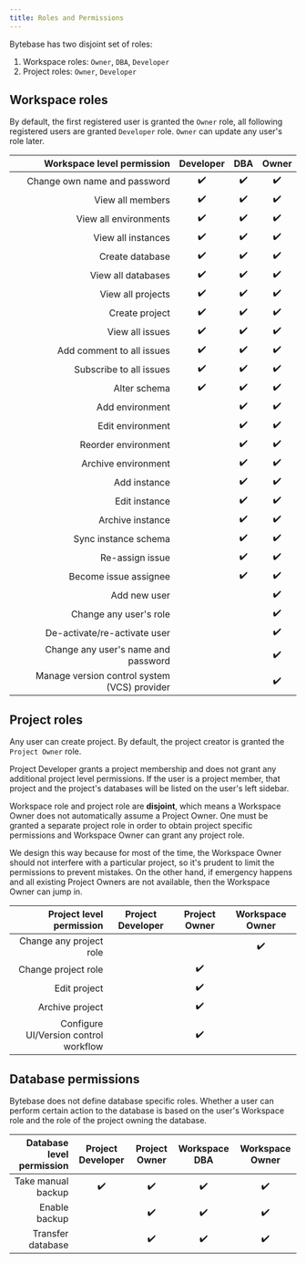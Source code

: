 ```yaml
---
title: Roles and Permissions
---
```


Bytebase has two disjoint set of roles:

1. Workspace roles: `Owner`, `DBA`, `Developer`
2. Project roles: `Owner`, `Developer`

## Workspace roles

By default, the first registered user is granted the `Owner` role, all following registered users are granted `Developer` role. `Owner` can update any user's role later.

|                   Workspace level permission | Developer | DBA | Owner |
| -------------------------------------------: | :-------: | :-: | :---: |
|                 Change own name and password |    ✔️     | ✔️  |  ✔️   |
|                             View all members |    ✔️     | ✔️  |  ✔️   |
|                        View all environments |    ✔️     | ✔️  |  ✔️   |
|                           View all instances |    ✔️     | ✔️  |  ✔️   |
|                              Create database |    ✔️     | ✔️  |  ✔️   |
|                           View all databases |    ✔️     | ✔️  |  ✔️   |
|                            View all projects |    ✔️     | ✔️  |  ✔️   |
|                               Create project |    ✔️     | ✔️  |  ✔️   |
|                              View all issues |    ✔️     | ✔️  |  ✔️   |
|                    Add comment to all issues |    ✔️     | ✔️  |  ✔️   |
|                      Subscribe to all issues |    ✔️     | ✔️  |  ✔️   |
|                                 Alter schema |    ✔️     | ✔️  |  ✔️   |
|                              Add environment |           | ✔️  |  ✔️   |
|                             Edit environment |           | ✔️  |  ✔️   |
|                          Reorder environment |           | ✔️  |  ✔️   |
|                          Archive environment |           | ✔️  |  ✔️   |
|                                 Add instance |           | ✔️  |  ✔️   |
|                                Edit instance |           | ✔️  |  ✔️   |
|                             Archive instance |           | ✔️  |  ✔️   |
|                         Sync instance schema |           | ✔️  |  ✔️   |
|                              Re-assign issue |           | ✔️  |  ✔️   |
|                        Become issue assignee |           | ✔️  |  ✔️   |
|                                 Add new user |           |     |  ✔️   |
|                       Change any user's role |           |     |  ✔️   |
|                 De-activate/re-activate user |           |     |  ✔️   |
|          Change any user's name and password |           |     |  ✔️   |
| Manage version control system (VCS) provider |           |     |  ✔️   |

## Project roles

Any user can create project. By default, the project creator is granted the `Project Owner` role.

<hint-block type="info">

Project Developer grants a project membership and does not grant any additional project level permissions. If the user is a project member, that project and the project's databases will be listed on the user's left sidebar.

</hint-block>

<hint-block type="info">

Workspace role and project role are **disjoint**, which means a Workspace Owner does not automatically assume a Project Owner. One must be granted a separate project role in order to obtain project specific permissions and Workspace Owner can grant any project role.

We design this way because for most of the time, the Workspace Owner should not interfere with a particular project, so it's prudent to limit the permissions to prevent mistakes. On the other hand, if emergency happens and all existing Project Owners are not available, then the Workspace Owner can jump in.

</hint-block>

|              Project level permission | Project Developer | Project Owner | Workspace Owner |
| ------------------------------------: | :---------------: | :-----------: | :-------------: |
|               Change any project role |                   |               |       ✔️        |
|                   Change project role |                   |      ✔️       |                 |
|                          Edit project |                   |      ✔️       |                 |
|                       Archive project |                   |      ✔️       |                 |
| Configure UI/Version control workflow |                   |      ✔️       |                 |

## Database permissions

Bytebase does not define database specific roles. Whether a user can perform certain action to the database is based on the user's Workspace role and the role of the project owning the database.

| Database level permission | Project Developer | Project Owner | Workspace DBA | Workspace Owner |
| ------------------------: | :---------------: | :-----------: | :-----------: | :-------------: |
|        Take manual backup |        ✔️         |      ✔️       |      ✔️       |       ✔️        |
|             Enable backup |                   |      ✔️       |      ✔️       |       ✔️        |
|         Transfer database |                   |      ✔️       |      ✔️       |       ✔️        |
